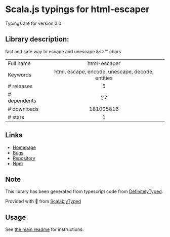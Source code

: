 
# Scala.js typings for html-escaper

Typings are for version 3.0

## Library description:
fast and safe way to escape and unescape &<>'" chars

|                    |                 |
| ------------------ | :-------------: |
| Full name          | html-escaper |
| Keywords           | html, escape, encode, unescape, decode, entities |
| # releases         | 5 |
| # dependents       | 27 |
| # downloads        | 181005816 |
| # stars            | 1 |

## Links
- [Homepage](https://github.com/WebReflection/html-escaper)
- [Bugs](https://github.com/WebReflection/html-escaper/issues)
- [Repository](https://github.com/WebReflection/html-escaper)
- [Npm](https://www.npmjs.com/package/html-escaper)
    


## Note
This library has been generated from typescript code from [DefinitelyTyped](https://definitelytyped.org).

Provided with :purple_heart: from [ScalablyTyped](https://github.com/oyvindberg/ScalablyTyped)

## Usage
See [the main readme](../../readme.md) for instructions.


